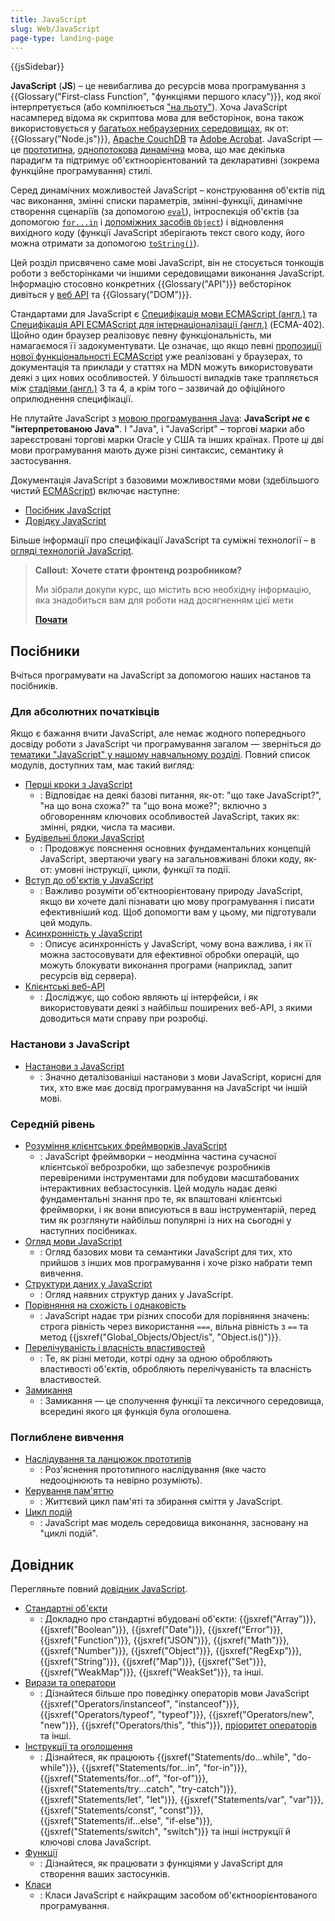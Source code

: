 ```yaml
---
title: JavaScript
slug: Web/JavaScript
page-type: landing-page
---
```


{{jsSidebar}}

**JavaScript** (**JS**) – це невибаглива до ресурсів мова програмування з {{Glossary("First-class Function", "функціями першого класу")}}, код якої інтерпретується (або компілюється ["на льоту"](https://uk.wikipedia.org/wiki/JIT-%D0%BA%D0%BE%D0%BC%D0%BF%D1%96%D0%BB%D1%8F%D1%86%D1%96%D1%8F)). Хоча JavaScript насамперед відома як скриптова мова для вебсторінок, вона також використовується у [багатьох небраузерних середовищах](https://uk.wikipedia.org/wiki/JavaScript#%D0%97%D0%B0%D1%81%D1%82%D0%BE%D1%81%D1%83%D0%B2%D0%B0%D0%BD%D0%BD%D1%8F), як от: {{Glossary("Node.js")}}, [Apache CouchDB](https://couchdb.apache.org/) та [Adobe Acrobat](https://opensource.adobe.com/dc-acrobat-sdk-docs/acrobatsdk/). JavaScript — це [прототипна](/uk/docs/Glossary/Prototype-based_programming), [однопотокова](/uk/docs/Glossary/Thread) [динамічна](/uk/docs/Glossary/Dynamic_typing) мова, що має декілька парадигм та підтримує об'єктноорієнтований та декларативні (зокрема функційне програмування) стилі.

Серед динамічних можливостей JavaScript – конструювання об'єктів під час виконання, змінні списки параметрів, змінні-функції, динамічне створення сценаріїв (за допомогою [`eval`](/uk/docs/Web/JavaScript/Reference/Global_Objects/eval)), інтроспекція об'єктів (за допомогою [`for...in`](/uk/docs/Web/JavaScript/Reference/Statements/for...in) і [допоміжних засобів `Object`](/uk/docs/Web/JavaScript/Reference/Global_Objects/Object#statychni-metody)) і відновлення вихідного коду (функції JavaScript зберігають текст свого коду, його можна отримати за допомогою [`toString()`](/uk/docs/Web/JavaScript/Reference/Global_Objects/Function/toString)).

Цей розділ присвячено саме мові JavaScript, він не стосується тонкощів роботи з вебсторінками чи іншими середовищами виконання JavaScript. Інформацію стосовно конкретних {{Glossary("API")}} вебсторінок дивіться у [веб API](/uk/docs/Web/API) та {{Glossary("DOM")}}.

Стандартами для JavaScript є [Специфікація мови ECMAScript (англ.)](https://tc39.es/ecma262/) та [Специфікація API ECMAScript для інтернаціоналізації (англ.)](https://tc39.es/ecma402/) (ECMA-402). Щойно один браузер реалізовує певну функціональність, ми намагаємося її задокументувати. Це означає, що якщо певні [пропозиції нової функціональності ECMAScript](https://github.com/tc39/proposals) уже реалізовані у браузерах, то документація та приклади у статтях на MDN можуть використовувати деякі з цих нових особливостей. У більшості випадків таке трапляється між [стадіями (англ.)](https://tc39.es/process-document/) 3 та 4, а крім того – зазвичай до офіційного оприлюднення специфікації.

Не плутайте JavaScript з [мовою програмування Java](https://uk.wikipedia.org/wiki/Java): **JavaScript _не_ є "інтерпретованою Java"**. І "Java", і "JavaScript" – торгові марки або зареєстровані торгові марки Oracle у США та інших країнах. Проте ці дві мови програмування мають дуже різні синтаксис, семантику й застосування.

Документація JavaScript з базовими можливостями мови (здебільшого чистий [ECMAScript](/uk/docs/Web/JavaScript/JavaScript_technologies_overview)) включає наступне:

- [Посібник JavaScript](/uk/docs/Web/JavaScript/Guide)
- [Довідку JavaScript](/uk/docs/Web/JavaScript/Reference)

Більше інформації про специфікації JavaScript та суміжні технології – в [огляді технологій JavaScript](/uk/docs/Web/JavaScript/JavaScript_technologies_overview).

> **Callout:** **Хочете стати фронтенд розробником?**
>
> Ми зібрали докупи курс, що містить всю необхідну інформацію, яка знадобиться вам
> для роботи над досягненням цієї мети
>
> [**Почати**](/uk/docs/Learn/Front-end_web_developer)

## Посібники

Вчіться програмувати на JavaScript за допомогою наших настанов та посібників.

### Для абсолютних початківців

Якщо є бажання вчити JavaScript, але немає жодного попереднього досвіду роботи з JavaScript чи програмування загалом — зверніться до [тематики "JavaScript" у нашому навчальному розділі](/uk/docs/Learn/JavaScript). Повний список модулів, доступних там, має такий вигляд:

- [Перші кроки з JavaScript](/uk/docs/Learn/JavaScript/First_steps)
  - : Відповідає на деякі базові питання, як-от: "що таке JavaScript?", "на що вона схожа?" та "що вона може?"; включно з обговоренням ключових особливостей JavaScript, таких як: змінні, рядки, числа та масиви.
- [Будівельні блоки JavaScript](/uk/docs/Learn/JavaScript/Building_blocks)
  - : Продовжує пояснення основних фундаментальних концепцій JavaScript, звертаючи увагу на загальновживані блоки коду, як-от: умовні інструкції, цикли, функції та події.
- [Вступ до об'єктів у JavaScript](/uk/docs/Learn/JavaScript/Objects)
  - : Важливо розуміти об'єктноорієнтовану природу JavaScript, якщо ви хочете далі пізнавати цю мову програмування і писати ефективніший код. Щоб допомогти вам у цьому, ми підготували цей модуль.
- [Асинхронність у JavaScript](/uk/docs/Learn/JavaScript/Asynchronous)
  - : Описує асинхронність у JavaScript, чому вона важлива, і як її можна застосовувати для ефективної обробки операцій, що можуть блокувати виконання програми (наприклад, запит ресурсів від сервера).
- [Клієнтські веб-API](/uk/docs/Learn/JavaScript/Client-side_web_APIs)
  - : Досліджує, що собою являють ці інтерфейси, і як використовувати деякі з найбільш поширених веб-API, з якими доводиться мати справу при розробці.

### Настанови з JavaScript

- [Настанови з JavaScript](/uk/docs/Web/JavaScript/Guide)
  - : Значно деталізованіші настанови з мови JavaScript, корисні для тих, хто вже має досвід програмування на JavaScript чи іншій мові.

### Середній рівень

- [Розуміння клієнтських фреймворків JavaScript](/uk/docs/Learn/Tools_and_testing/Client-side_JavaScript_frameworks)
  - : JavaScript фреймворки – неодмінна частина сучасної клієнтської веброзробки, що забезпечує розробників перевіреними інструментами для побудови масштабованих інтерактивних вебзастосунків. Цей модуль надає деякі фундаментальні знання про те, як влаштовані клієнтські фреймворки, і як вони вписуються в ваш інструментарій, перед тим як розглянути найбільш популярні із них на сьогодні у наступних посібниках.
- [Огляд мови JavaScript](/uk/docs/Web/JavaScript/Language_overview)
  - : Огляд базових мови та семантики JavaScript для тих, хто прийшов з інших мов програмування і хоче різко набрати темп вивчення.
- [Структури даних у JavaScript](/uk/docs/Web/JavaScript/Data_structures)
  - : Огляд наявних структур даних у JavaScript.
- [Порівняння на схожість і однаковість](/uk/docs/Web/JavaScript/Equality_comparisons_and_sameness)
  - : JavaScript надає три різних способи для порівняння значень: строга рівність через використання `===`, вільна рівність з `==` та метод {{jsxref("Global_Objects/Object/is", "Object.is()")}}.
- [Перелічуваність і власність властивостей](/uk/docs/Web/JavaScript/Enumerability_and_ownership_of_properties)
  - : Те, як різні методи, котрі одну за одною обробляють властивості об'єктів, обробляють перелічуваність та власність властивостей.
- [Замикання](/uk/docs/Web/JavaScript/Closures)
  - : Замикання — це сполучення функції та лексичного середовища, всередині якого ця функція була оголошена.

### Поглиблене вивчення

- [Наслідування та ланцюжок прототипів](/uk/docs/Web/JavaScript/Inheritance_and_the_prototype_chain)
  - : Роз'яснення прототипного наслідування (яке часто недооцінюють та невірно розуміють).
- [Керування пам'яттю](/uk/docs/Web/JavaScript/Memory_management)
  - : Життєвий цикл пам'яті та збирання сміття у JavaScript.
- [Цикл подій](/uk/docs/Web/JavaScript/Event_loop)
  - : JavaScript має модель середовища виконання, засновану на "циклі подій".

## Довідник

Перегляньте повний [довідник JavaScript](/uk/docs/Web/JavaScript/Reference).

- [Стандартні об'єкти](/uk/docs/Web/JavaScript/Reference/Global_Objects)
  - : Докладно про стандартні вбудовані об'єкти: {{jsxref("Array")}}, {{jsxref("Boolean")}}, {{jsxref("Date")}}, {{jsxref("Error")}}, {{jsxref("Function")}}, {{jsxref("JSON")}}, {{jsxref("Math")}}, {{jsxref("Number")}}, {{jsxref("Object")}}, {{jsxref("RegExp")}}, {{jsxref("String")}}, {{jsxref("Map")}}, {{jsxref("Set")}}, {{jsxref("WeakMap")}}, {{jsxref("WeakSet")}}, та інші.
- [Вирази та оператори](/uk/docs/Web/JavaScript/Reference/Operators)
  - : Дізнайтеся більше про поведінку операторів мови JavaScript {{jsxref("Operators/instanceof", "instanceof")}}, {{jsxref("Operators/typeof", "typeof")}}, {{jsxref("Operators/new", "new")}}, {{jsxref("Operators/this", "this")}}, [пріоритет операторів](/uk/docs/Web/JavaScript/Reference/Operators/Operator_precedence) та інші.
- [Інструкції та оголошення](/uk/docs/Web/JavaScript/Reference/Statements)
  - : Дізнайтеся, як працюють {{jsxref("Statements/do...while", "do-while")}}, {{jsxref("Statements/for...in", "for-in")}}, {{jsxref("Statements/for...of", "for-of")}}, {{jsxref("Statements/try...catch", "try-catch")}}, {{jsxref("Statements/let", "let")}}, {{jsxref("Statements/var", "var")}}, {{jsxref("Statements/const", "const")}}, {{jsxref("Statements/if...else", "if-else")}}, {{jsxref("Statements/switch", "switch")}} та інші інструкції й ключові слова JavaScript.
- [Функції](/uk/docs/Web/JavaScript/Reference/Functions)
  - : Дізнайтеся, як працювати з функціями у JavaScript для створення ваших застосунків.
- [Класи](/uk/docs/Web/JavaScript/Reference/Classes)
  - : Класи JavaScript є найкращим засобом об'єктноорієнтованого програмування.
